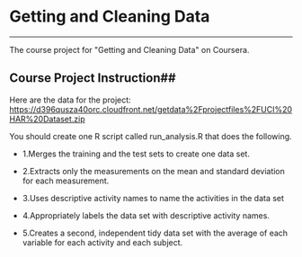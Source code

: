 # Getting and Cleaning Data #

----------
The course project for "Getting and Cleaning Data" on Coursera.
 
## Course Project Instruction##

Here are the data for the project:
[
https://d396qusza40orc.cloudfront.net/getdata%2Fprojectfiles%2FUCI%20HAR%20Dataset.zip ](https://d396qusza40orc.cloudfront.net/getdata%2Fprojectfiles%2FUCI%20HAR%20Dataset.zip )

You should create one R script called run_analysis.R that does the following.


- 1.Merges the training and the test sets to create one data set.


- 2.Extracts only the measurements on the mean and standard deviation for each measurement.

- 3.Uses descriptive activity names to name the activities in the data set

- 4.Appropriately labels the data set with descriptive activity names.

- 5.Creates a second, independent tidy data set with the average of each variable for each activity and each subject.

